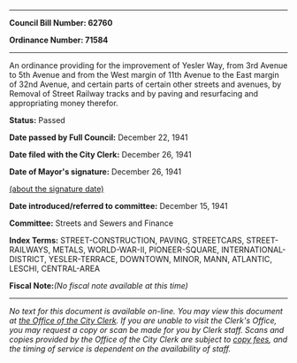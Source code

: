 

********

**Council Bill Number: 62760**
   
**Ordinance Number: 71584**
********

 An ordinance providing for the improvement of Yesler Way, from 3rd Avenue to 5th Avenue and from the West margin of 11th Avenue to the East margin of 32nd Avenue, and certain parts of certain other streets and avenues, by Removal of Street Railway tracks and by paving and resurfacing and appropriating money therefor.

**Status:** Passed
   
**Date passed by Full Council:** December 22, 1941
   
**Date filed with the City Clerk:** December 26, 1941
   
**Date of Mayor's signature:** December 26, 1941
   
[(about the signature date)](/~public/approvaldate.htm)
   
   
   
**Date introduced/referred to committee:** December 15, 1941
   
**Committee:** Streets and Sewers and Finance
   
   
**Index Terms:** STREET-CONSTRUCTION, PAVING, STREETCARS, STREET-RAILWAYS, METALS, WORLD-WAR-II, PIONEER-SQUARE, INTERNATIONAL-DISTRICT, YESLER-TERRACE, DOWNTOWN, MINOR, MANN, ATLANTIC, LESCHI, CENTRAL-AREA

**Fiscal Note:**_(No fiscal note available at this time)_
********

_No text for this document is available on-line. You may view this document at [the Office of the City Clerk](http://www.seattle.gov/leg/clerk/contactUs.htm). If you are unable to visit the Clerk's Office, you may request a copy or scan be made for you by Clerk staff. Scans and copies provided by the Office of the City Clerk are subject to [copy fees](http://clerk.seattle.gov/~public/clerkfees.htm), and the timing of service is dependent on the availability of staff._

